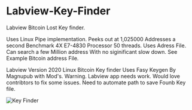 # Labview-Key-Finder
 Labview Bitcoin Lost Key finder.

Uses Linux  Pipe implementation. Peeks out at 1,025000 Addresses a second
Benchmark 4X  E7-4830 Processor 50 threads. Uses Adress File.
Can search a few Million address With no siginificant slow down. 
See Example Bitcoin address File. 

Labview Version 2020 Linux Bitcoin Key finder
Uses Fasy Keygen By Magnupub with Mod's. 
Warning. Labview app needs work. Would love contribtors to fix some issues.
Need to automate path to save Founb Key file.


![Key Finder](https://user-images.githubusercontent.com/36019554/180500126-c5626ea6-956f-4d81-bfd4-71770173cb0f.jpg)
